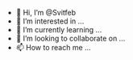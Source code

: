 - 👋 Hi, I’m @Svitfeb
- 👀 I’m interested in ...
- 🌱 I’m currently learning ...
- 💞️ I’m looking to collaborate on ...
- 📫 How to reach me ...

<!---
Svitfeb/Svitfeb is a ✨ special ✨ repository because its `README.md` (this file) appears on your GitHub profile.
You can click the Preview link to take a look 

